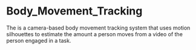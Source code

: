 # Body_Movement_Tracking
The   is a camera-based body movement tracking system that uses motion silhouettes to estimate the amount a person moves from a video of the person engaged in a task.
